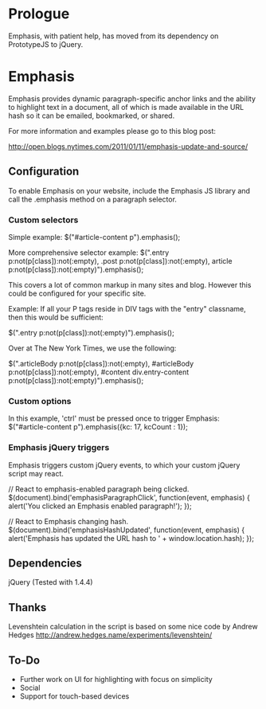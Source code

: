 Prologue
========

Emphasis, with patient help, has moved from its dependency on PrototypeJS to jQuery.

Emphasis
========

Emphasis provides dynamic paragraph-specific anchor links and the ability to highlight text in a document,
all of which is made available in the URL hash so it can be emailed, bookmarked, or shared.

For more information and examples please go to this blog post:

http://open.blogs.nytimes.com/2011/01/11/emphasis-update-and-source/

Configuration
---------------

To enable Emphasis on your website, include the Emphasis JS library and call the
.emphasis method on a paragraph selector.

### Custom selectors

Simple example:
$("#article-content p").emphasis();

More comprehensive selector example:
$(".entry p:not(p[class]):not(:empty), .post p:not(p[class]):not(:empty), article p:not(p[class]):not(:empty)").emphasis();

This covers a lot of common markup in many sites and blog. However this could be configured for your specific site.

Example: If all your P tags reside in DIV tags with the "entry" classname, then this would be sufficient:

$(".entry p:not(p[class]):not(:empty)").emphasis();

Over at The New York Times, we use the following:

$(".articleBody p:not(p[class]):not(:empty), #articleBody p:not(p[class]):not(:empty), #content div.entry-content p:not(p[class]):not(:empty)").emphasis();

### Custom options

In this example, 'ctrl' must be pressed once to trigger Emphasis:
$("#article-content p").emphasis({kc: 17, kcCount : 1});

### Emphasis jQuery triggers

Emphasis triggers custom jQuery events, to which your custom jQuery script may react.

// React to emphasis-enabled paragraph being clicked.
$(document).bind('emphasisParagraphClick', function(event, emphasis) {
  alert('You clicked an Emphasis enabled paragraph!');
});

// React to Emphasis changing hash.
$(document).bind('emphasisHashUpdated', function(event, emphasis) {
  alert('Emphasis has updated the URL hash to ' + window.location.hash);
});


Dependencies
------------

jQuery (Tested with 1.4.4)

Thanks
------------

Levenshtein calculation in the script is based on some nice code by Andrew Hedges
http://andrew.hedges.name/experiments/levenshtein/

To-Do
------------

 - Further work on UI for highlighting with focus on simplicity
 - Social
 - Support for touch-based devices
